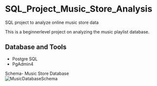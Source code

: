 # SQL_Project_Music_Store_Analysis
SQL project to analyze online music store data

This is a beginnerlevel project on analyzing the music playlist database. 

## Database and Tools
* Postgre SQL
* PgAdmin4

Schema- Music Store Database  
![MusicDatabaseSchema](https://user-images.githubusercontent.com/112153548/213707717-bfc9f479-52d9-407b-99e1-e94db7ae10a3.png)

